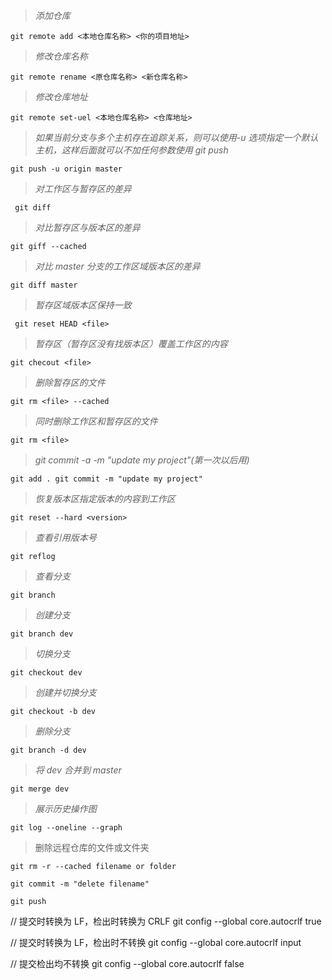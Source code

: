 > _添加仓库_

```
git remote add <本地仓库名称> <你的项目地址>
```

> _修改仓库名称_

```
git remote rename <原仓库名称> <新仓库名称>
```

> _修改仓库地址_

```
git remote set-uel <本地仓库名称> <仓库地址>
```

> _如果当前分支与多个主机存在追踪关系，则可以使用-u 选项指定一个默认主机，这样后面就可以不加任何参数使用 git push_

```
git push -u origin master
```

> _对工作区与暂存区的差异_

```
 git diff
```

> _对比暂存区与版本区的差异_

```
git giff --cached
```

> _对比 master 分支的工作区域版本区的差异_

```
git diff master
```

> _暂存区域版本区保持一致_

```
 git reset HEAD <file>
```

> _暂存区（暂存区没有找版本区）覆盖工作区的内容_

```
git checout <file>
```

> _删除暂存区的文件_

```
git rm <file> --cached
```

> _同时删除工作区和暂存区的文件_

```
git rm <file>
```

> _git commit -a -m "update my project"(第一次以后用)_

```
git add . git commit -m "update my project"
```

> _恢复版本区指定版本的内容到工作区_

```
git reset --hard <version>
```

> _查看引用版本号_

```
git reflog
```

> _查看分支_

```
git branch
```

> _创建分支_

```
git branch dev
```

> _切换分支_

```
git checkout dev
```

> _创建并切换分支_

```
git checkout -b dev
```

> _删除分支_

```
git branch -d dev
```

> _将 dev 合并到 master_

```
git merge dev
```

> _展示历史操作图_

```
git log --oneline --graph
```

> 删除远程仓库的文件或文件夹

```
git rm -r --cached filename or folder

git commit -m "delete filename"

git push
```

// 提交时转换为 LF，检出时转换为 CRLF
git config --global core.autocrlf true

// 提交时转换为 LF，检出时不转换
git config --global core.autocrlf input

// 提交检出均不转换
git config --global core.autocrlf false
